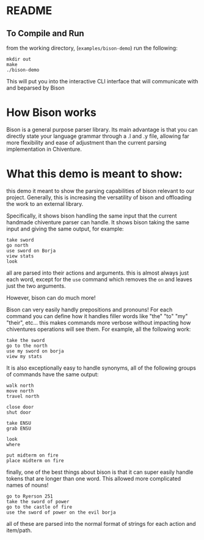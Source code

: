 # README
## To Compile and Run
from the working directory, (`examples/bison-demo`) run the following:
```
mkdir out
make
./bison-demo
```
This will put you into the interactive CLI interface that will communicate with and beparsed by Bison

# How Bison works
Bison is a general purpose parser library. Its main advantage is that you can directly state your language grammar through a .l and .y file, allowing far more flexibility and ease of adjustment than the current parsing implementation in Chiventure.


# What this demo is meant to show:
this demo it meant to show the parsing capabilities of bison relevant to our project.
Generally, this is increasing the versatility of bison and offloading the work to an external library.

Specifically, it shows bison handling the same input that the current handmade chiventure parser can handle. 
It shows bison taking the same input and giving the same output, for example:

```
take sword
go north
use sword on Borja
view stats
look
```

all are parsed into their actions and arguments. 
this is almost always just each word, except for the `use` command which removes the `on` and leaves just the two arguments.

However, bison can do much more!

Bison can very easily handly prepositions and pronouns!
For each command you can define how it handles filler words like "the" "to" "my" "their", etc...
this makes commands more verbose without impacting how chiventures operations will see them.
For example, all the following work:

```
take the sword
go to the north
use my sword on borja
view my stats
```

It is also exceptionally easy to handle synonyms, all of the following groups of commands have the same output:

```
walk north
move north
travel north

close door 
shut door

take ENSU 
grab ENSU

look 
where

put midterm on fire
place midterm on fire
```


finally, one of the best things about bison is that it can super easily handle tokens that are longer than one word. This allowed more complicated names of nouns!

```
go to Ryerson 251
take the sword of power
go to the castle of fire
use the sword of power on the evil borja
```

all of these are parsed into the normal format of strings for each action and item/path.


